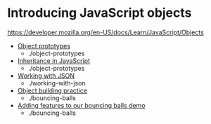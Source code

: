# Introducing JavaScript objects
https://developer.mozilla.org/en-US/docs/Learn/JavaScript/Objects

- [Object prototypes](https://developer.mozilla.org/en-US/docs/Learn/JavaScript/Objects/Object_prototypes)
  - ./object-prototypes
- [Inheritance in JavaScript](https://developer.mozilla.org/en-US/docs/Learn/JavaScript/Objects/Inheritance)
  - ./object-prototypes
- [Working with JSON](https://developer.mozilla.org/en-US/docs/Learn/JavaScript/Objects/JSON)
  - ./working-with-json
- [Object building practice](https://developer.mozilla.org/en-US/docs/Learn/JavaScript/Objects/Object_building_practice)
  - ./bouncing-balls
- [Adding features to our bouncing balls demo](https://developer.mozilla.org/en-US/docs/Learn/JavaScript/Objects/Adding_bouncing_balls_features)
  - ./bouncing-balls
